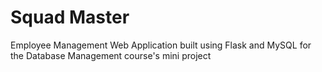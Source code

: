 # Squad Master
Employee Management Web Application built using Flask and MySQL for the Database Management course's mini project
